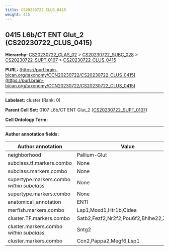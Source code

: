 ```yaml
---
title: CS20230722_CLUS_0415
weight: 415
---
```

## 0415 L6b/CT ENT Glut_2 (CS20230722_CLUS_0415)
<b>Hierarchy: </b>
[CS20230722_CLAS_02](../CS20230722_CLAS_02) >
[CS20230722_SUBC_028](../CS20230722_SUBC_028) >
[CS20230722_SUPT_0107](../CS20230722_SUPT_0107) >
[CS20230722_CLUS_0415](../CS20230722_CLUS_0415)

**PURL:** [https://purl.brain-bican.org/taxonomy/CCN20230722/CS20230722_CLUS_0415](https://purl.brain-bican.org/taxonomy/CCN20230722/CS20230722_CLUS_0415)

---


**Labelset:** cluster (Rank: 0)

**Parent Cell Set:** 0107 L6b/CT ENT Glut_2 ([CS20230722_SUPT_0107](../CS20230722_SUPT_0107))



**Cell Ontology Term:** 

[MARKER GENES.]: #


---

[TRANSFERRED ANNOTATIONS.]: #


[AUTHOR ANNOTATION FIELDS.]: #


**Author annotation fields:**

| Author annotation | Value |
|-------------------|-------|
|neighborhood|Pallium-Glut|
|subclass.tf.markers.combo|None|
|subclass.markers.combo|None|
|supertype.markers.combo _within subclass_|None|
|supertype.markers.combo|None|
|anatomical_annotation|ENTl|
|merfish.markers.combo|Lsp1,Moxd1,Htr1b,Cidea|
|cluster.TF.markers.combo|Satb2,Fezf2,Nr2f2,Pou6f2,Bhlhe22,Zfpm2|
|cluster.markers.combo _within subclass_|Sntg2|
|cluster.markers.combo|Ccn2,Pappa2,Megf6,Lsp1|
